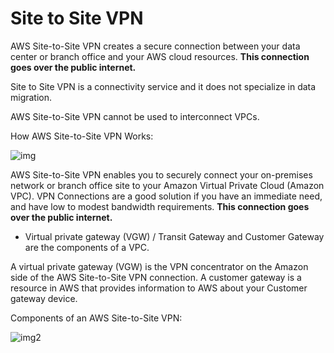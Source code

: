 # Site to Site VPN

AWS Site-to-Site VPN creates a secure connection between your data center or branch office and your AWS cloud resources. **This connection goes over the public internet.**

Site to Site VPN is a connectivity service and it does not specialize in data migration.

AWS Site-to-Site VPN cannot be used to interconnect VPCs.

How AWS Site-to-Site VPN Works:

![img](https://d1.awsstatic.com/diagrams/product-page-diagram_Accelerated-Site-to-Site-VPN_How-it-Works@2x.89c94ea4b307abe21f82d9fd453fe3c72cacb2a3.png)

AWS Site-to-Site VPN enables you to securely connect your on-premises network or branch office site to your Amazon Virtual Private Cloud (Amazon VPC). VPN Connections are a good solution if you have an immediate need, and have low to modest bandwidth requirements. **This connection goes over the public internet.**

- Virtual private gateway (VGW) / Transit Gateway and Customer Gateway are the components of a VPC.

A virtual private gateway (VGW) is the VPN concentrator on the Amazon side of the AWS Site-to-Site VPN connection. A customer gateway is a resource in AWS that provides information to AWS about your Customer gateway device.

Components of an AWS Site-to-Site VPN:

![img2](https://assets-pt.media.datacumulus.com/aws-clf-pt/assets/pt3-q11-i1.jpg)
